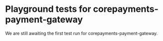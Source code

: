 # Playground tests for corepayments-payment-gateway
We are still awaiting the first test run for corepayments-payment-gateway.

